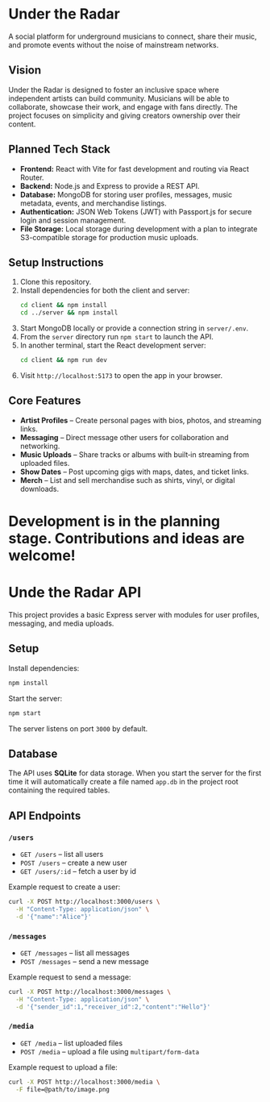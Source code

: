 
# Under the Radar

A social platform for underground musicians to connect, share their music, and promote events without the noise of mainstream networks.

## Vision

Under the Radar is designed to foster an inclusive space where independent artists can build community. Musicians will be able to collaborate, showcase their work, and engage with fans directly. The project focuses on simplicity and giving creators ownership over their content.

## Planned Tech Stack

- **Frontend:** React with Vite for fast development and routing via React Router.
- **Backend:** Node.js and Express to provide a REST API.
- **Database:** MongoDB for storing user profiles, messages, music metadata, events, and merchandise listings.
- **Authentication:** JSON Web Tokens (JWT) with Passport.js for secure login and session management.
- **File Storage:** Local storage during development with a plan to integrate S3-compatible storage for production music uploads.

## Setup Instructions

1. Clone this repository.
2. Install dependencies for both the client and server:
   ```bash
   cd client && npm install
   cd ../server && npm install
   ```
3. Start MongoDB locally or provide a connection string in `server/.env`.
4. From the `server` directory run `npm start` to launch the API.
5. In another terminal, start the React development server:
   ```bash
   cd client && npm run dev
   ```
6. Visit `http://localhost:5173` to open the app in your browser.

## Core Features

- **Artist Profiles** – Create personal pages with bios, photos, and streaming links.
- **Messaging** – Direct message other users for collaboration and networking.
- **Music Uploads** – Share tracks or albums with built‑in streaming from uploaded files.
- **Show Dates** – Post upcoming gigs with maps, dates, and ticket links.
- **Merch** – List and sell merchandise such as shirts, vinyl, or digital downloads.

Development is in the planning stage. Contributions and ideas are welcome!
=======
# Unde the Radar API

This project provides a basic Express server with modules for user profiles, messaging, and media uploads.

## Setup

Install dependencies:

```bash
npm install
```

Start the server:

```bash
npm start
```

The server listens on port `3000` by default.

## Database

The API uses **SQLite** for data storage. When you start the server for the
first time it will automatically create a file named `app.db` in the project
root containing the required tables.

## API Endpoints

### `/users`

- `GET /users` – list all users
- `POST /users` – create a new user
- `GET /users/:id` – fetch a user by id

Example request to create a user:

```bash
curl -X POST http://localhost:3000/users \
  -H "Content-Type: application/json" \
  -d '{"name":"Alice"}'
```

### `/messages`

- `GET /messages` – list all messages
- `POST /messages` – send a new message

Example request to send a message:

```bash
curl -X POST http://localhost:3000/messages \
  -H "Content-Type: application/json" \
  -d '{"sender_id":1,"receiver_id":2,"content":"Hello"}'
```

### `/media`

- `GET /media` – list uploaded files
- `POST /media` – upload a file using `multipart/form-data`

Example request to upload a file:

```bash
curl -X POST http://localhost:3000/media \
  -F file=@path/to/image.png
```


